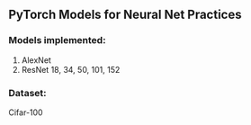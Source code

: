 ## PyTorch Models for Neural Net Practices
### Models implemented:
1. AlexNet
2. ResNet 18, 34, 50, 101, 152

### Dataset:
Cifar-100
